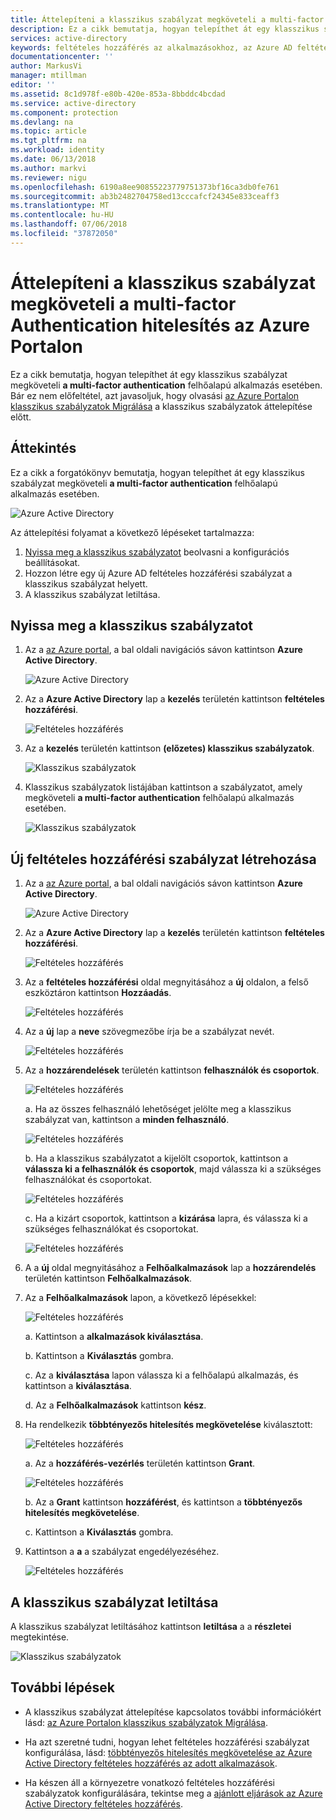 ```yaml
---
title: Áttelepíteni a klasszikus szabályzat megköveteli a multi-factor Authentication hitelesítés az Azure Portalon |} A Microsoft Docs
description: Ez a cikk bemutatja, hogyan telepíthet át egy klasszikus szabályzat megköveteli a multi-factor Authentication hitelesítés az Azure Portalon.
services: active-directory
keywords: feltételes hozzáférés az alkalmazásokhoz, az Azure AD feltételes hozzáférés, biztonságos hozzáférés a vállalati erőforrásokhoz, a feltételes hozzáférési szabályzatok
documentationcenter: ''
author: MarkusVi
manager: mtillman
editor: ''
ms.assetid: 8c1d978f-e80b-420e-853a-8bbddc4bcdad
ms.service: active-directory
ms.component: protection
ms.devlang: na
ms.topic: article
ms.tgt_pltfrm: na
ms.workload: identity
ms.date: 06/13/2018
ms.author: markvi
ms.reviewer: nigu
ms.openlocfilehash: 6190a8ee90855223779751373bf16ca3db0fe761
ms.sourcegitcommit: ab3b2482704758ed13cccafcf24345e833ceaff3
ms.translationtype: MT
ms.contentlocale: hu-HU
ms.lasthandoff: 07/06/2018
ms.locfileid: "37872050"
---
```

# <a name="migrate-a-classic-policy-that-requires-multi-factor-authentication-in-the-azure-portal"></a>Áttelepíteni a klasszikus szabályzat megköveteli a multi-factor Authentication hitelesítés az Azure Portalon 

Ez a cikk bemutatja, hogyan telepíthet át egy klasszikus szabályzat megköveteli **a multi-factor authentication** felhőalapú alkalmazás esetében. Bár ez nem előfeltétel, azt javasoljuk, hogy olvasási [az Azure Portalon klasszikus szabályzatok Migrálása](active-directory-conditional-access-migration.md) a klasszikus szabályzatok áttelepítése előtt.


 
## <a name="overview"></a>Áttekintés 

Ez a cikk a forgatókönyv bemutatja, hogyan telepíthet át egy klasszikus szabályzat megköveteli **a multi-factor authentication** felhőalapú alkalmazás esetében. 

![Azure Active Directory](./media/active-directory-conditional-access-migration/33.png)


Az áttelepítési folyamat a következő lépéseket tartalmazza:

1. [Nyissa meg a klasszikus szabályzatot](#open-a-classic-policy) beolvasni a konfigurációs beállításokat.
2. Hozzon létre egy új Azure AD feltételes hozzáférési szabályzat a klasszikus szabályzat helyett. 
3. A klasszikus szabályzat letiltása.



## <a name="open-a-classic-policy"></a>Nyissa meg a klasszikus szabályzatot

1. Az a [az Azure portal](https://portal.azure.com), a bal oldali navigációs sávon kattintson **Azure Active Directory**.

    ![Azure Active Directory](./media/active-directory-conditional-access-migration-mfa/01.png)

2. Az a **Azure Active Directory** lap a **kezelés** területén kattintson **feltételes hozzáférési**.

    ![Feltételes hozzáférés](./media/active-directory-conditional-access-migration-mfa/02.png)

3. Az a **kezelés** területén kattintson **(előzetes) klasszikus szabályzatok**.

    ![Klasszikus szabályzatok](./media/active-directory-conditional-access-migration-mfa/12.png)

4. Klasszikus szabályzatok listájában kattintson a szabályzatot, amely megköveteli **a multi-factor authentication** felhőalapú alkalmazás esetében.

    ![Klasszikus szabályzatok](./media/active-directory-conditional-access-migration-mfa/13.png)


## <a name="create-a-new-conditional-access-policy"></a>Új feltételes hozzáférési szabályzat létrehozása


1. Az a [az Azure portal](https://portal.azure.com), a bal oldali navigációs sávon kattintson **Azure Active Directory**.

    ![Azure Active Directory](./media/active-directory-conditional-access-migration/01.png)

2. Az a **Azure Active Directory** lap a **kezelés** területén kattintson **feltételes hozzáférési**.

    ![Feltételes hozzáférés](./media/active-directory-conditional-access-migration/02.png)



3. Az a **feltételes hozzáférési** oldal megnyitásához a **új** oldalon, a felső eszköztáron kattintson **Hozzáadás**.

    ![Feltételes hozzáférés](./media/active-directory-conditional-access-migration/03.png)

4. Az a **új** lap a **neve** szövegmezőbe írja be a szabályzat nevét.

    ![Feltételes hozzáférés](./media/active-directory-conditional-access-migration/29.png)

5. Az a **hozzárendelések** területén kattintson **felhasználók és csoportok**.

    ![Feltételes hozzáférés](./media/active-directory-conditional-access-migration/05.png)

    a. Ha az összes felhasználó lehetőséget jelölte meg a klasszikus szabályzat van, kattintson a **minden felhasználó**. 

    ![Feltételes hozzáférés](./media/active-directory-conditional-access-migration/35.png)

    b. Ha a klasszikus szabályzatot a kijelölt csoportok, kattintson a **válassza ki a felhasználók és csoportok**, majd válassza ki a szükséges felhasználókat és csoportokat.

    ![Feltételes hozzáférés](./media/active-directory-conditional-access-migration/36.png)

    c. Ha a kizárt csoportok, kattintson a **kizárása** lapra, és válassza ki a szükséges felhasználókat és csoportokat. 

    ![Feltételes hozzáférés](./media/active-directory-conditional-access-migration/37.png)

6. A a **új** oldal megnyitásához a **Felhőalkalmazások** lap a **hozzárendelés** területén kattintson **Felhőalkalmazások**.

8. Az a **Felhőalkalmazások** lapon, a következő lépésekkel:

    ![Feltételes hozzáférés](./media/active-directory-conditional-access-migration/08.png)

    a. Kattintson a **alkalmazások kiválasztása**.

    b. Kattintson a **Kiválasztás** gombra.

    c. Az a **kiválasztása** lapon válassza ki a felhőalapú alkalmazás, és kattintson a **kiválasztása**.

    d. Az a **Felhőalkalmazások** kattintson **kész**.



9. Ha rendelkezik **többtényezős hitelesítés megkövetelése** kiválasztott:

    ![Feltételes hozzáférés](./media/active-directory-conditional-access-migration/26.png)

    a. Az a **hozzáférés-vezérlés** területén kattintson **Grant**.

    ![Feltételes hozzáférés](./media/active-directory-conditional-access-migration/27.png)

    b. Az a **Grant** kattintson **hozzáférést**, és kattintson a **többtényezős hitelesítés megkövetelése**.

    c. Kattintson a **Kiválasztás** gombra.


10. Kattintson a **a** a szabályzat engedélyezéséhez.

    ![Feltételes hozzáférés](./media/active-directory-conditional-access-migration/30.png)



## <a name="disable-the-classic-policy"></a>A klasszikus szabályzat letiltása

A klasszikus szabályzat letiltásához kattintson **letiltása** a a **részletei** megtekintése.

![Klasszikus szabályzatok](./media/active-directory-conditional-access-migration-mfa/14.png)



## <a name="next-steps"></a>További lépések

- A klasszikus szabályzat áttelepítése kapcsolatos további információkért lásd: [az Azure Portalon klasszikus szabályzatok Migrálása](active-directory-conditional-access-migration.md).


- Ha azt szeretné tudni, hogyan lehet feltételes hozzáférési szabályzat konfigurálása, lásd: [többtényezős hitelesítés megkövetelése az Azure Active Directory feltételes hozzáférés az adott alkalmazások](active-directory-conditional-access-app-based-mfa.md).

- Ha készen áll a környezetre vonatkozó feltételes hozzáférési szabályzatok konfigurálására, tekintse meg a [ajánlott eljárások az Azure Active Directory feltételes hozzáférés](active-directory-conditional-access-best-practices.md). 
